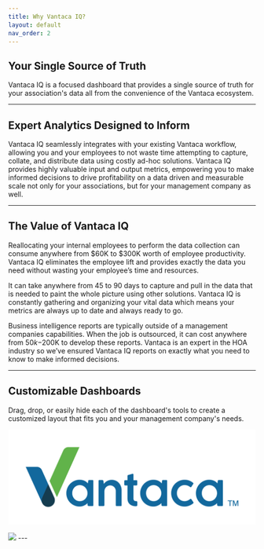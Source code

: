 ```yaml
---
title: Why Vantaca IQ?
layout: default
nav_order: 2
---
```


## Your Single Source of Truth

Vantaca IQ is a focused dashboard that provides a single source of truth for your association's data all from the convenience of the Vantaca ecosystem.

---

## Expert Analytics Designed to Inform

Vantaca IQ seamlessly integrates with your existing Vantaca workflow, allowing you and your employees to not waste time attempting to capture, collate, and distribute data using costly ad-hoc solutions. Vantaca IQ provides highly valuable input and output metrics, empowering you to make informed decisions to drive profitability on a data driven and measurable scale not only for your associations, but for your management company as well.

---

## The Value of Vantaca IQ

Reallocating your internal employees to perform the data collection can consume anywhere from $60K to $300K worth of employee productivity. Vantaca IQ eliminates the employee lift and provides exactly the data you need without wasting your employee’s time and resources.

It can take anywhere from 45 to 90 days to capture and pull in the data that is needed to paint the whole picture using other solutions. Vantaca IQ is constantly gathering and organizing your vital data which means your metrics are always up to date and always ready to go.

Business intelligence reports are typically  outside of a management companies capabilities. When the job is  outsourced, it can cost anywhere from $50k-$200K to develop these reports. Vantaca is an expert in the HOA industry so we’ve ensured Vantaca IQ reports on exactly what you need to know to make informed decisions.

---

## Customizable Dashboards

Drag, drop, or easily hide each of the dashboard's tools to create a customized layout that fits you and your management company's needs.

![Custom Dashboards](./assets/images/VantacaLogo.png)

<img src = "./assets/images/IQDashboardConfig.gif" width="800" />
---